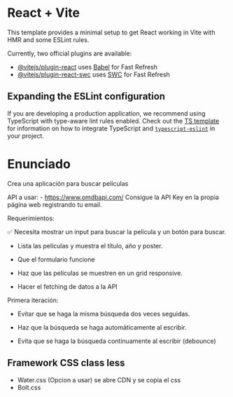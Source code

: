 # React + Vite

This template provides a minimal setup to get React working in Vite with HMR and some ESLint rules.

Currently, two official plugins are available:

- [@vitejs/plugin-react](https://github.com/vitejs/vite-plugin-react/blob/main/packages/plugin-react) uses [Babel](https://babeljs.io/) for Fast Refresh
- [@vitejs/plugin-react-swc](https://github.com/vitejs/vite-plugin-react/blob/main/packages/plugin-react-swc) uses [SWC](https://swc.rs/) for Fast Refresh

## Expanding the ESLint configuration

If you are developing a production application, we recommend using TypeScript with type-aware lint rules enabled. Check out the [TS template](https://github.com/vitejs/vite/tree/main/packages/create-vite/template-react-ts) for information on how to integrate TypeScript and [`typescript-eslint`](https://typescript-eslint.io) in your project.

# Enunciado

Crea una aplicación para buscar películas

API a usar: - https://www.omdbapi.com/
Consigue la API Key en la propia página web registrando tu email.

Requerimientos:

✅ Necesita mostrar un input para buscar la película y un botón para buscar.

* Lista las películas y muestra el título, año y poster.

* Que el formulario funcione

* Haz que las películas se muestren en un grid responsive.

* Hacer el fetching de datos a la API

Primera iteración:

* Evitar que se haga la misma búsqueda dos veces seguidas.

* Haz que la búsqueda se haga automáticamente al escribir.

* Evita que se haga la búsqueda continuamente al escribir (debounce)

## Framework CSS class less

* Water.css (Opcion a usar) se abre CDN y se copia el css
* Bolt.css
